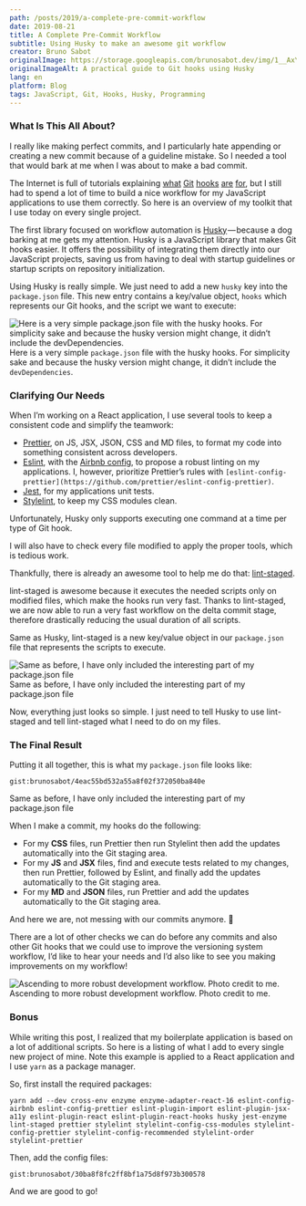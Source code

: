 ```yaml
---
path: /posts/2019/a-complete-pre-commit-workflow
date: 2019-08-21
title: A Complete Pre-Commit Workflow
subtitle: Using Husky to make an awesome git workflow
creator: Bruno Sabot
originalImage: https://storage.googleapis.com/brunosabot.dev/img/1__AxYei5T1__heT9sc3Hka3xA.png
originalImageAlt: A practical guide to Git hooks using Husky
lang: en
platform: Blog
tags: JavaScript, Git, Hooks, Husky, Programming
---
```


### What Is This All About?

I really like making perfect commits, and I particularly hate appending or creating a new commit because of a guideline mistake. So I needed a tool that would bark at me when I was about to make a bad commit.

The Internet is full of tutorials explaining [what](https://githooks.com/) [Git](https://git-scm.com/book/uz/v2/Customizing-Git-Git-Hooks) [hooks](https://www.digitalocean.com/community/tutorials/how-to-use-git-hooks-to-automate-development-and-deployment-tasks) [are](https://hackernoon.com/automate-your-workflow-with-git-hooks-fef5d9b2a58c) [for](https://medium.com/the-andela-way/git-hooks-beautifully-automate-tasks-stages-bfb29f42fea1), but I still had to spend a lot of time to build a nice workflow for my JavaScript applications to use them correctly. So here is an overview of my toolkit that I use today on every single project.

The first library focused on workflow automation is [Husky](https://github.com/typicode/husky) — because a dog barking at me gets my attention. Husky is a JavaScript library that makes Git hooks easier. It offers the possibility of integrating them directly into our JavaScript projects, saving us from having to deal with startup guidelines or startup scripts on repository initialization.

Using Husky is really simple. We just need to add a new `husky` key into the `package.json` file. This new entry contains a key/value object, `hooks` which represents our Git hooks, and the script we want to execute:

![Here is a very simple `package.json` file with the husky hooks. For simplicity sake and because the husky version might change, it didn’t include the `devDependencies`.](https://storage.googleapis.com/brunosabot.dev/img/1__JUYFGIOYiHTMvgPzLE72ig.png)
Here is a very simple `package.json` file with the husky hooks. For simplicity sake and because the husky version might change, it didn’t include the `devDependencies`.

### Clarifying Our Needs

When I’m working on a React application, I use several tools to keep a consistent code and simplify the teamwork:

- [Prettier](https://prettier.io/), on JS, JSX, JSON, CSS and MD files, to format my code into something consistent across developers.
- [Eslint](https://eslint.org/), with the [Airbnb config](https://github.com/airbnb/javascript/tree/master/packages/eslint-config-airbnb), to propose a robust linting on my applications. I, however, prioritize Prettier’s rules with `[eslint-config-prettier](https://github.com/prettier/eslint-config-prettier)`.
- [Jest](https://jestjs.io/), for my applications unit tests.
- [Stylelint](https://stylelint.io/), to keep my CSS modules clean.

Unfortunately, Husky only supports executing one command at a time per type of Git hook.

I will also have to check every file modified to apply the proper tools, which is tedious work.

Thankfully, there is already an awesome tool to help me do that: [lint-staged](https://github.com/okonet/lint-staged).

lint-staged is awesome because it executes the needed scripts only on modified files, which make the hooks run very fast. Thanks to lint-staged, we are now able to run a very fast workflow on the delta commit stage, therefore drastically reducing the usual duration of all scripts.

Same as Husky, lint-staged is a new key/value object in our `package.json` file that represents the scripts to execute.

![Same as before, I have only included the interesting part of my package.json file](https://storage.googleapis.com/brunosabot.dev/img/1__FsOI8QuZx28kau15BLGUkQ.png)
Same as before, I have only included the interesting part of my package.json file

Now, everything just looks so simple. I just need to tell Husky to use lint-staged and tell lint-staged what I need to do on my files.

### The Final Result

Putting it all together, this is what my `package.json` file looks like:

`gist:brunosabot/4eac55bd532a55a8f02f372050ba840e`

<figcaption>Same as before, I have only included the interesting part of my package.json file</figcaption>

When I make a commit, my hooks do the following:

- For my **CSS** files, run Prettier then run Stylelint then add the updates automatically into the Git staging area.
- For my **JS** and **JSX** files, find and execute tests related to my changes, then run Prettier, followed by Eslint, and finally add the updates automatically to the Git staging area.
- For my **MD** and **JSON** files, run Prettier and add the updates automatically to the Git staging area.

And here we are, not messing with our commits anymore. 💪

There are a lot of other checks we can do before any commits and also other Git hooks that we could use to improve the versioning system workflow, I’d like to hear your needs and I’d also like to see you making improvements on my workflow!

![Ascending to more robust development workflow. Photo credit to me.](https://storage.googleapis.com/brunosabot.dev/img/1__tohTAyB2gOTzOl8mmHm36Q.jpeg)
Ascending to more robust development workflow. Photo credit to me.

### Bonus

While writing this post, I realized that my boilerplate application is based on a lot of additional scripts. So here is a listing of what I add to every single new project of mine. Note this example is applied to a React application and I use `yarn` as a package manager.

So, first install the required packages:

`yarn add --dev cross-env enzyme enzyme-adapter-react-16 eslint-config-airbnb eslint-config-prettier eslint-plugin-import eslint-plugin-jsx-a11y eslint-plugin-react eslint-plugin-react-hooks husky jest-enzyme lint-staged prettier stylelint stylelint-config-css-modules stylelint-config-prettier stylelint-config-recommended stylelint-order stylelint-prettier`

Then, add the config files:

`gist:brunosabot/30ba8f8fc2ff8bf1a75d8f973b300578`

And we are good to go!

